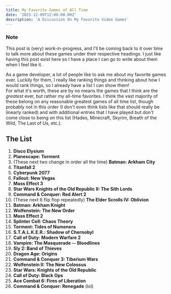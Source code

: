 ```yaml
---
title: My Favorite Games of All Time
date: '2023-12-09T12:00:00.00Z'
description: 'A Discussion On My Favorite Video Games'
---
```


### Note
This post is (very) work-in-progress, and I'll be coming back to it over time to talk more about these games under their respective headings. I just like having this post exist here so I have a place I can go to write about them when I feel like it.

As a game developer, a lot of people like to ask me about my favorite games ever. Luckily for them, I really like ranking things and thinking about how I would rank things, so I already have a list I can show them!  
For what it's worth, these are by no means the games that I think are the *greatest* ever, but rather my all-time favorites. I think the vast majority of these belong on any reasonable greatest games of all time list, though probably not in this order (I don't even think lists like that should really be linearly ranked)
and with additional entries that I have played but don't come close to being on this list (Hades, Minecraft, Skyrim, Breath of the Wild, The Last of Us, etc.).

## The List

1. **Disco Elysium**  
2. **Planescape\: Torment**  
3. (These next two change in order all the time) **Batman\: Arkham City**
4. **Titanfall 2**
5. **Cyberpunk 2077**  
6. **Fallout\: New Vegas**
7. **Mass Effect 3**  
8. **Star Wars Knights of the Old Republic II\: The Sith Lords**  
9. **Command \& Conquer\: Red Alert 2**  
10. (These next 6 flip flop repeatedly) **The Elder Scrolls IV\: Oblivion**  
11. **Batman\: Arkham Knight**  
12. **Wolfenstein\: The New Order**  
13. **Mass Effect 2**  
14. **Splinter Cell\: Chaos Theory**  
15. **Torment\: Tides of Numenera**  
16. **S.T.A.L.K.E.R.\: Shadow of Chernobyl**
17. **Call of Duty\: Modern Warfare 2**  
18. **Vampire\: The Masquerade -- Bloodlines**
19. **Sly 2\: Band of Thieves**
20. **Dragon Age\: Origins**  
21. **Command \& Conquer 3\: Tiberium Wars**  
22. **Wolfenstein II\: The New Colossus**  
23. **Star Wars\: Knights of the Old Republic**  
24. **Call of Duty\: Black Ops**  
25. **Ace Combat 6\: Fires of Liberation**  
26. **Command \& Conquer\: Renegade** (lol)
